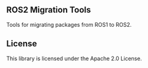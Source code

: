 ## ROS2 Migration Tools

Tools for migrating packages from ROS1 to ROS2.

## License

This library is licensed under the Apache 2.0 License. 
